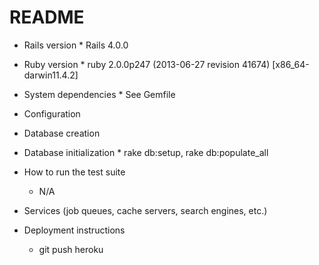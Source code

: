 README
======

* Rails version
	  * Rails 4.0.0

* Ruby version
	  * ruby 2.0.0p247 (2013-06-27 revision 41674) [x86_64-darwin11.4.2]

* System dependencies
	  * See Gemfile

* Configuration

* Database creation

* Database initialization
	  * rake db:setup, rake db:populate_all

* How to run the test suite
    * N/A

* Services (job queues, cache servers, search engines, etc.)

* Deployment instructions
    * git push heroku